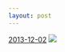 ```yaml
---
layout: post
---
```


<p>
  <time><a href="/235">2013-12-02</a></time>
  <a href="/235"><img src="{{ site.assets_url }}/235-640.jpg" srcset="{{ site.assets_url }}/235-1280.jpg 1280w, {{ site.assets_url }}/235-960.jpg 960w, {{ site.assets_url }}/235-640.jpg 640w, {{ site.assets_url }}/235-320.jpg 320w" sizes="(min-width: 700px) 50vw, calc(100vw - 2rem)" /></a>
</p>
